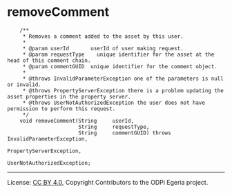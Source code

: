 <!-- SPDX-License-Identifier: CC-BY-4.0 -->
<!-- Copyright Contributors to the ODPi Egeria project. -->

# removeComment

```
    /**
     * Removes a comment added to the asset by this user.
     *
     * @param userId       userId of user making request.
     * @param requestType    unique identifier for the asset at the head of this comment chain.
     * @param commentGUID  unique identifier for the comment object.
     *
     * @throws InvalidParameterException one of the parameters is null or invalid.
     * @throws PropertyServerException there is a problem updating the asset properties in the property server.
     * @throws UserNotAuthorizedException the user does not have permission to perform this request.
     */
    void removeComment(String     userId,
                       String     requestType,
                       String     commentGUID) throws InvalidParameterException,
                                                      PropertyServerException,
                                                      UserNotAuthorizedException;
```




----
License: [CC BY 4.0](https://creativecommons.org/licenses/by/4.0/),
Copyright Contributors to the ODPi Egeria project.